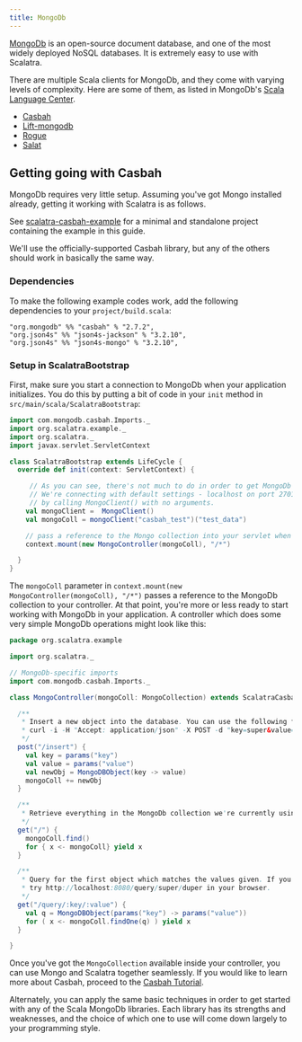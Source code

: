 ```yaml
---
title: MongoDb
---
```


[MongoDb](http://mongodb.org) is an open-source document database, and one of the most widely deployed NoSQL databases. It is extremely easy to use with Scalatra.

There are multiple Scala clients for MongoDb, and they come with varying levels of complexity. Here are some of them, as listed in MongoDb's [Scala Language Center](http://docs.mongodb.org/ecosystem/drivers/scala/).

* [Casbah](http://mongodb.github.io/casbah/index.html)
* [Lift-mongodb](https://www.assembla.com/wiki/show/liftweb/MongoDB)
* [Rogue](https://github.com/foursquare/rogue)
* [Salat](https://github.com/novus/salat)

## Getting going with Casbah

MongoDb requires very little setup. Assuming you've got Mongo installed already, getting it working with Scalatra is as follows.

<div class="alert alert-info">
  <span class="badge badge-info"><i class="icon-flag icon-white"></i></span>
  See
  <a href="https://github.com/scalatra/scalatra-website-examples/tree/master/2.4/persistence/scalatra-casbah-example">scalatra-casbah-example</a>
  for a minimal and standalone project containing the example in this guide.
</div>

We'll use the officially-supported Casbah library, but any of the others should work in basically the same way.

### Dependencies

To make the following example codes work, add the following dependencies to your
`project/build.scala`:

```
"org.mongodb" %% "casbah" % "2.7.2",
"org.json4s" %% "json4s-jackson" % "3.2.10",
"org.json4s" %% "json4s-mongo" % "3.2.10",
```

### Setup in ScalatraBootstrap

First, make sure you start a connection to MongoDb when your application initializes. You do this by putting a bit of code in your `init` method in `src/main/scala/ScalatraBootstrap`:

```scala
import com.mongodb.casbah.Imports._
import org.scalatra.example._
import org.scalatra._
import javax.servlet.ServletContext

class ScalatraBootstrap extends LifeCycle {
  override def init(context: ServletContext) {

     // As you can see, there's not much to do in order to get MongoDb working with Scalatra.
     // We're connecting with default settings - localhost on port 27017 -
     // by calling MongoClient() with no arguments.
    val mongoClient =  MongoClient()
    val mongoColl = mongoClient("casbah_test")("test_data")

    // pass a reference to the Mongo collection into your servlet when you mount it at application start:
    context.mount(new MongoController(mongoColl), "/*")

  }
}
```

The `mongoColl` parameter in `context.mount(new MongoController(mongoColl), "/*")` passes a reference to the MongoDb collection to your controller. At that point, you're more or less ready to start working with MongoDb in your application. A controller which does some very simple MongoDb operations might look like this:


```scala
package org.scalatra.example

import org.scalatra._

// MongoDb-specific imports
import com.mongodb.casbah.Imports._

class MongoController(mongoColl: MongoCollection) extends ScalatraCasbahExampleStack {

  /**
   * Insert a new object into the database. You can use the following from your console to try it out:
   * curl -i -H "Accept: application/json" -X POST -d "key=super&value=duper" http://localhost:8080/insert
   */
  post("/insert") {
    val key = params("key")
    val value = params("value")
    val newObj = MongoDBObject(key -> value)
    mongoColl += newObj
  }

  /**
   * Retrieve everything in the MongoDb collection we're currently using.
   */
  get("/") {
    mongoColl.find()
    for { x <- mongoColl} yield x
  }

  /**
   * Query for the first object which matches the values given. If you copy/pasted the insert example above,
   * try http://localhost:8080/query/super/duper in your browser.
   */
  get("/query/:key/:value") {
    val q = MongoDBObject(params("key") -> params("value"))
    for ( x <- mongoColl.findOne(q) ) yield x
  }

}
```

Once you've got the `MongoCollection` available inside your controller, you can use Mongo and Scalatra together seamlessly. If you would like to learn more about Casbah, proceed to the [Casbah Tutorial](http://mongodb.github.io/casbah/tutorial.html).

Alternately, you can apply the same basic techniques in order to get started with any of the Scala MongoDb libraries. Each library has its strengths and weaknesses, and the choice of which one to use will come down largely to your programming style.
